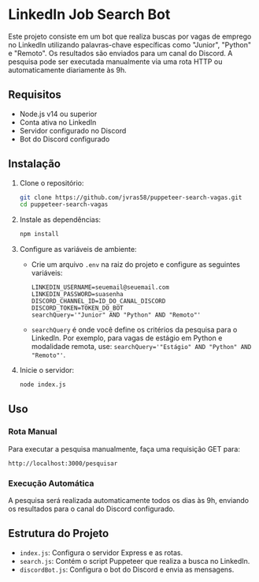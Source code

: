 # LinkedIn Job Search Bot

Este projeto consiste em um bot que realiza buscas por vagas de emprego no LinkedIn utilizando palavras-chave específicas como "Junior", "Python" e "Remoto". Os resultados são enviados para um canal do Discord. A pesquisa pode ser executada manualmente via uma rota HTTP ou automaticamente diariamente às 9h.

## Requisitos

- Node.js v14 ou superior
- Conta ativa no LinkedIn
- Servidor configurado no Discord
- Bot do Discord configurado

## Instalação

1. Clone o repositório:

    ```bash
    git clone https://github.com/jvras58/puppeteer-search-vagas.git
    cd puppeteer-search-vagas
    ```

2. Instale as dependências:

    ```bash
    npm install
    ```

3. Configure as variáveis de ambiente:

    - Crie um arquivo `.env` na raiz do projeto e configure as seguintes variáveis:

        ```env
        LINKEDIN_USERNAME=seuemail@seuemail.com
        LINKEDIN_PASSWORD=suasenha
        DISCORD_CHANNEL_ID=ID_DO_CANAL_DISCORD
        DISCORD_TOKEN=TOKEN_DO_BOT
        searchQuery='"Junior" AND "Python" AND "Remoto"'
        ```

    - `searchQuery` é onde você define os critérios da pesquisa para o LinkedIn. Por exemplo, para vagas de estágio em Python e modalidade remota, use: `searchQuery='"Estágio" AND "Python" AND "Remoto"'`.

4. Inicie o servidor:

    ```bash
    node index.js
    ```

## Uso

### Rota Manual

Para executar a pesquisa manualmente, faça uma requisição GET para:

```
http://localhost:3000/pesquisar
```

### Execução Automática

A pesquisa será realizada automaticamente todos os dias às 9h, enviando os resultados para o canal do Discord configurado.

## Estrutura do Projeto

- `index.js`: Configura o servidor Express e as rotas.
- `search.js`: Contém o script Puppeteer que realiza a busca no LinkedIn.
- `discordBot.js`: Configura o bot do Discord e envia as mensagens.
